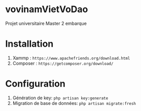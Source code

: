 
# vovinamVietVoDao

Projet universitaire Master 2 embarque 


# Installation

 1. Xammp : `https://www.apachefriends.org/download.html`
 2. Composer : `https://getcomposer.org/download/`

# Configuration

1. Génération de key:  `php artisan key:generate`
2. Migration de base de données: `php artisan migrate:fresh`
